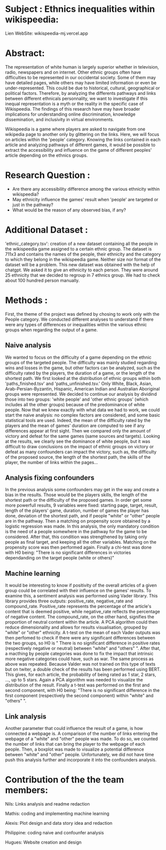 # Subject : Ethnics inequalities within wikispeedia:

Lien WebSite: wikispeedia-mj.vercel.app

# Abstract: 
The representation of white human is largely superior whether in television, radio, newspapers and on internet. Other ethnic groups often have difficulties to be represented in our occidental society. Some of them may have detailed pages, while others may have limited information or even be under-represented. This could be due to historical, cultural, geographical or political factors. Therefore, by analyzing the differents pathways and links between different ethnicals personnality, we want to investigate if this inequal representation is a myth or the reality in the specific case of Wikispeedia. The findings of this research have may have broader implications for understanding online discrimination, knowledge dissemination, and inclusivity in virtual environments.

Wikispeedia is a game where players are asked to navigate from one wikipedia page to another only by glittering on the links.
Here, we will focus on articles within the 'people' category.  Knowing the links contained in each article and analyzing pathways of different games, it would be possible to extract the accessibility and influence on the game of different peoples' article depending on the ethnics groups.

# Research Question :
- Are there any accessibility difference among the various ethnicity within wikispeedia?
- May ethnicity influence the games' result when 'people' are targeted or just in the pathway?
- What would be the reason of any observed bias, if any?

# Additional Dataset : 

'ethnic_category.tsv': creation of a new dataset containing all the people in the wikispeedia game assigned to a certain ethnic group. The dataset is 711x3 and contains the names of the people, their ethnicity and the category to which they belong in the wikispeedia game. Neither size nor format of the dataset will be a problem. This new dataset was obtained with the help of chatgpt. We asked it to give an ethnicity to each person. They were around 25 ethnicity that we decided to regroup in 7 ethnics group. We had to check about 100 hundred person manually.

# Methods :
First, the theme of the project was defined by chosing to work only with the People category. We conducted different analyses to understand if there were any types of differences or inequalities within the various ethnic groups when regarding the output of a game.

## Naive analysis
We wanted to focus on the difficulty of a game depending on the ethnic groups of the targeted people. The difficulty was mainly studied regarding wins and losses in the game, but other factors can be analyzed, such as the difficulty rated by the players, the duration of a game, or the length of the shortest path. We first looked at the distribution of ethnic groups within both 'paths_finished.tsv' and 'paths_unfinished.tsv.' Only White, Black, Asian, Arab-Persian-Byzantin, Hispanic, American Indian and Australian Aboriginal groups were represented. We decided to continue our analysis by dividind those into two groups: 'white people' and 'other ethnic groups' (which includes all the other groups) because of the predominance of white people. 
Now that we knew exactly with what data we had to work, we could start the naive analysis: no complex factors are considered, and some basic statistical tools are used. Indeed, the mean of the difficulty rated by the players and the mean of games' duration are computed to see if any differences appear at first sight. Then we compared only the amount of victory and defeat for the same games (same sources and targets). Looking at the results, we clearly see the dominance of white people, but it was difficult to draw conclusions on the impact of ethnic groups on victory or defeat as many confounders can impact the victory, such as, the difficulty of the proposed source, the length of the shortest path, the skills of the player, the number of links within the pages... 

## Analysis fixing confounders

In the previous analysis some confounders may get in the way and create a bias in the results. Those would be the players skills, the length of the shortest path or the difficulty of the proposed games. In order get some more powerfull results, 9 variables were fixed: starting page, target, result, length of the players' game, duration, number of games the player has done, deviation of the shortest path, and if people "white" or "other" people are in the pathway. Then a matching on propensity score obtained by a logistic regression was made. In this analysis, the only mandatory condition is the need of a people somewhere in the pathway for the game to be considered. 
After that, this condition was strengthened by taking only people as final target, and keeping all the other variables. Matching on the propensity score was then performed again. Finally a chi-test was done with H0 being: "There is no significant differences in victories dependanding on the target people (white or others)"

## Machine learning

It would be interesting to know if positivity of the overall articles of a given group could be correlated with their influence on the games' results. To examine this, a sentiment analysis was performed using Vader library. This library provides three outputs: positive_rate, negative_rate and compound_rate. Positive_rate represents the percentage of the article's content that is deemed positive, while negative_rate reflects the percentage of negative content. The compound_rate, on the other hand, signifies the proportion of neutral content within the article. A PCA algorithm could then reduce dimensionality and allows for results visualisation, grouped by "white" or "other" ethnicity. A t-test on the mean of each Vader outputs was then perfomed to check if there were any significant differences between the two groups, so H0 is " There is no significant difference in positive rates (respectively negative or neutral) between "white" and "others" ". 
After that, a macthing by people categories was done to fix the impact that intrinsic more negative categories could have, such as war. The same process as above was repeated. 
Because Valder was not trained on this type of texts but on twiter, a double check of the results has been performed using BERT. This gives, for each article, the probability of being rated as 1 star, 2 stars, ..., up to 5 stars. Again a PCA algorithm was needed to visualize the distribution of the result. Finally a t-test was performed on the first and second component, with H0 being: "There is no significant difference in the first component (respectively the second component) within "white" and "others" ".

## Link analysis

Another parameter that could influence the result of a game, is how connected a webpage is. A comparison of the number of links entering the webpage of a "white" and "other" people was made. To do so, we counted the number of links that can bring the player to the webpage of each people. Then, a boxplot was made to visualize a potential difference between "white" and "other" people. 
Unfortunately, we did not have time push this analysis further and incorporate it into the confounders analysis. 

# Contribution of the the team members:

Nils: Links analysis and readme redaction

Mathis: coding and implementing machine learning 

Alexis: Plot design and data story idea and redaction

Philippine: coding naive and confounfer analysis

Hugues: Website creation and design
